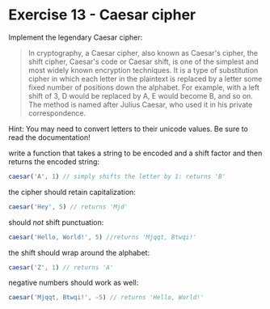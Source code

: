 # Exercise 13 - Caesar cipher

Implement the legendary Caesar cipher:

> In cryptography, a Caesar cipher, also known as Caesar's cipher, the shift
> cipher, Caesar's code or Caesar shift, is one of the simplest and most widely
> known encryption techniques. It is a type of substitution cipher in which each
> letter in the plaintext is replaced by a letter some fixed number of positions
> down the alphabet. For example, with a left shift of 3, D would be replaced by
> A, E would become B, and so on. The method is named after Julius Caesar, who
> used it in his private correspondence.

Hint: You may need to convert letters to their unicode values. Be sure to read
the documentation!

write a function that takes a string to be encoded and a shift factor and then
returns the encoded string:

```javascript
caesar('A', 1) // simply shifts the letter by 1: returns 'B'
```

the cipher should retain capitalization:
```javascript
caesar('Hey', 5) // returns 'Mjd'
```

should _not_ shift punctuation:
```javascript
caesar('Hello, World!', 5) //returns 'Mjqqt, Btwqi!'
```

the shift should wrap around the alphabet:
```javascript
caesar('Z', 1) // returns 'A'
```

negative numbers should work as well:
```javascript
caesar('Mjqqt, Btwqi!', -5) // returns 'Hello, World!'
```
